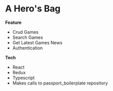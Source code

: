 # A Hero's Bag

**Feature**

-   Crud Games
-   Search Games
-   Get Latest Games News
-   Authentication

**Tech**

-   React
-   Redux
-   Typescript
-   Makes calls to passport_boilerplate repository
